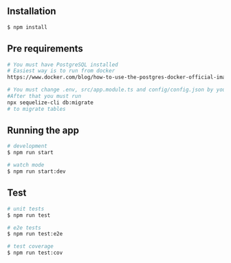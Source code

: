 

## Installation

```bash
$ npm install
```



## Pre requirements

```bash
# You must have PostgreSQL installed
# Easiest way is to run from docker
https://www.docker.com/blog/how-to-use-the-postgres-docker-official-image/

# You must change .env, src/app.module.ts and config/config.json by your credentials
#After that you must run
npx sequelize-cli db:migrate 
# to migrate tables

```


## Running the app

```bash
# development
$ npm run start

# watch mode
$ npm run start:dev

```

## Test

```bash
# unit tests
$ npm run test

# e2e tests
$ npm run test:e2e

# test coverage
$ npm run test:cov
```

